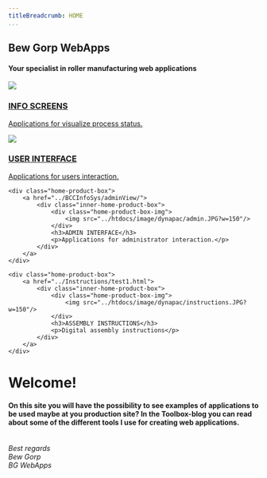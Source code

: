 ```yaml
---
titleBreadcrumb: HOME
...
```


<div class="slider-text">
    <div class="slider-text-inner">
        <h2>Bew Gorp WebApps</h2>
        <h4>Your specialist in roller manufacturing web applications</h4>
    </div>
</div>

<div class="home-product-container">
    <div class="home-product-box">
        <a href="../BCCInfoSys/lineView/">
            <div class="inner-home-product-box">
                <div class="home-product-box-img">
                    <img src="../htdocs/image/dynapac/lineview.PNG?w=150"/>
                </div>
                <h3>INFO SCREENS</h3>
                <p>Applications for visualize process status.</p>
            </div>
        </a>
    </div>
    <div class="home-product-box">
        <a href="../BCCInfoSys/kittingView/">
            <div class="inner-home-product-box">
                <div class="home-product-box-img">
                    <img src="../htdocs/image/dynapac/ui-example.jpg?w=150"/>
                </div>
                <h3>USER INTERFACE</h3>
                <p>Applications for users interaction.</p>
            </div>
        </a>
    </div>

    <div class="home-product-box">
        <a href="../BCCInfoSys/adminView/">
            <div class="inner-home-product-box">
                <div class="home-product-box-img">
                    <img src="../htdocs/image/dynapac/admin.JPG?w=150"/>
                </div>
                <h3>ADMIN INTERFACE</h3>
                <p>Applications for administrator interaction.</p>
            </div>
        </a>
    </div>

    <div class="home-product-box">
        <a href="../Instructions/test1.html">
            <div class="inner-home-product-box">
                <div class="home-product-box-img">
                    <img src="../htdocs/image/dynapac/instructions.JPG?w=150"/>
                </div>
                <h3>ASSEMBLY INSTRUCTIONS</h3>
                <p>Digital assembly instructions</p>
            </div>
        </a>
    </div>
</div>

<div class="home-startinfo-container">
    <div class="home-startinfo-box">
    <h1>Welcome!</h1>
    <h4>On this site you will have the possibility to see examples of applications
    to be used maybe at you production site? In the Toolbox-blog you can read about
    some of the different tools I use for creating web applications.</h4>
    <br>
    <i>Best regards</i><br>
    <i>Bew Gorp</i><br>
    <i>BG WebApps</i>
    </div>
</div>
